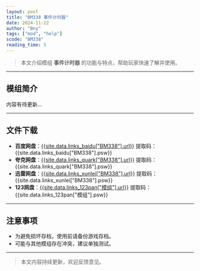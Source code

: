 ```yaml
---
layout: post
title: "BM338 事件计时器"
date: 2024-11-22
author: "Bny"
tags: ["mod", "help"]
scode: "BM338"
reading_time: 5
---
```


> 本文介绍模组 **事件计时器** 的功能与特点，帮助玩家快速了解并使用。

---

## 模组简介

内容有待更新...

---

## 文件下载
- **百度网盘**：[{{site.data.links_baidu["BM338"].url}}]({{site.data.links_baidu["BM338"].url}}) 提取码：{{site.data.links_baidu["BM338"].psw}}
- **夸克网盘**：[{{site.data.links_quark["BM338"].url}}]({{site.data.links_quark["BM338"].url}}) 提取码：{{site.data.links_quark["BM338"].psw}}
- **迅雷网盘**：[{{site.data.links_xunlei["BM338"].url}}]({{site.data.links_xunlei["BM338"].url}}) 提取码：{{site.data.links_xunlei["BM338"].psw}}
- **123网盘**：[{{site.data.links_123pan["模组"].url}}]({{site.data.links_123pan["模组"].url}}) 提取码：{{site.data.links_123pan["模组"].psw}}

---

## 注意事项
- 为避免损坏存档，使用前请备份游戏存档。
- 可能与其他模组存在冲突，建议单独测试。

---

> 本文内容持续更新，欢迎反馈意见。
